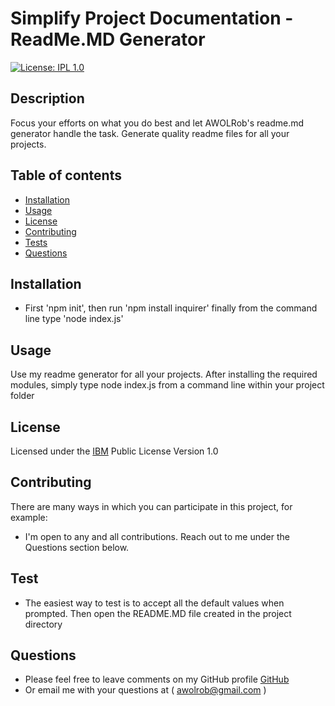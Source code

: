 # Simplify Project Documentation - ReadMe.MD Generator

  
[![License: IPL 1.0](https://img.shields.io/badge/License-IPL%201.0-blue.svg)](https://opensource.org/licenses/IPL-1.0)  

## Description
Focus your efforts on what you do best and let AWOLRob's readme.md generator handle the task.  Generate quality readme files for all your projects.

## Table of contents
- [Installation](#installation)
- [Usage](#usage)
- [License](#license)
- [Contributing](#contributing)
- [Tests](#test)
- [Questions](#questions)
  
## Installation
- First 'npm init', then run 'npm install inquirer' finally from the command line type 'node index.js'

## Usage
Use my readme generator for all your projects.  After installing the required modules, simply type node index.js from a command line within your project folder

## License

Licensed under the [IBM](https://opensource.org/licenses/IPL-1.0) Public License Version 1.0 

## Contributing
There are many ways in which you can participate in this project, for example:

- I'm open to any and all contributions.  Reach out to me under the Questions section below.

## Test
- The easiest way to test is to accept all the default values when prompted.  Then open the README.MD file created in the project directory

## Questions
* Please feel free to leave comments on my GitHub profile [GitHub](https://github.com/awolrob)
* Or email me with your questions at ( [awolrob@gmail.com](mailto:awolrob@gmail.com) )
 